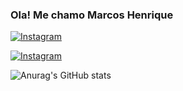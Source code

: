 ### Ola! Me chamo Marcos Henrique 

[![Instagram](https://img.shields.io/badge/Instagram-E4405F?style=for-the-badge&logo=instagram&logoColor=white)](https://www.instagram.com/marcos_mh.7)

[![Instagram](https://img.shields.io/badge/Instagram-E4405F?style=for-the-badge&logo=instagram&logoColor=white)](https://www.instagram.com/marcos_mh.7)

![Anurag's GitHub stats](https://github-readme-stats.vercel.app/api?username=anuraghazra&show_icons=true&theme=onedark)
